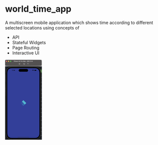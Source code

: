 # world_time_app

A multiscreen mobile application which shows time according to different selected locations using concepts of 

- API
- Stateful Widgets
- Page Routing
- Interactive UI

<img src="/Readme_images/Loading_screen.png"  width="120" height="261">
